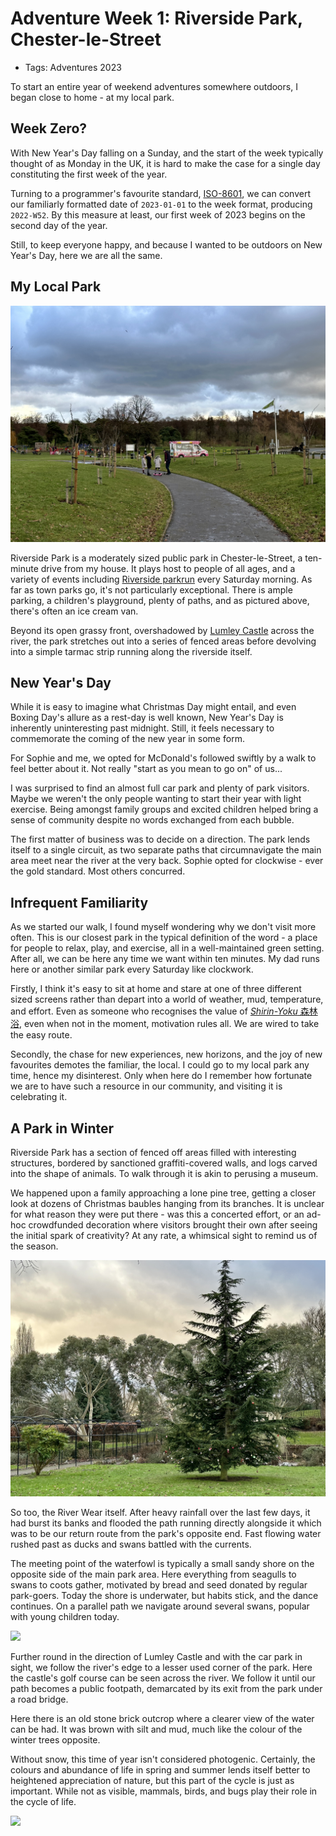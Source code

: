 # Adventure Week 1: Riverside Park, Chester-le-Street

- Tags: Adventures 2023

To start an entire year of weekend adventures somewhere outdoors, I began close to home - at my local park.

## Week Zero?

With New Year's Day falling on a Sunday, and the start of the week typically thought of as Monday in the UK, it is hard to make the case for a single day constituting the first week of the year.

Turning to a programmer's favourite standard, [ISO-8601](https://en.wikipedia.org/wiki/ISO_8601), we can convert our familiarly formatted date of `2023-01-01` to the week format, producing `2022-W52`. By this measure at least, our first week of 2023 begins on the second day of the year.

Still, to keep everyone happy, and because I wanted to be outdoors on New Year's Day, here we are all the same.

## My Local Park

<img src="../../public/photos/chester-park-1.jpeg" />

Riverside Park is a moderately sized public park in Chester-le-Street, a ten-minute drive from my house. It plays host to people of all ages, and a variety of events including [Riverside parkrun](https://www.parkrun.org.uk/riverside/) every Saturday morning. As far as town parks go, it's not particularly exceptional. There is ample parking, a children's playground, plenty of paths, and as pictured above, there's often an ice cream van.

Beyond its open grassy front, overshadowed by [Lumley Castle](https://www.lumleycastle.com/) across the river, the park stretches out into a series of fenced areas before devolving into a simple tarmac strip running along the riverside itself.

## New Year's Day

While it is easy to imagine what Christmas Day might entail, and even Boxing Day's allure as a rest-day is well known, New Year's Day is inherently uninteresting past midnight. Still, it feels necessary to commemorate the coming of the new year in some form.

For Sophie and me, we opted for McDonald's followed swiftly by a walk to feel better about it. Not really "start as you mean to go on" of us...

I was surprised to find an almost full car park and plenty of park visitors. Maybe we weren't the only people wanting to start their year with light exercise. Being amongst family groups and excited children helped bring a sense of community despite no words exchanged from each bubble.

The first matter of business was to decide on a direction. The park lends itself to a single circuit, as two separate paths that circumnavigate the main area meet near the river at the very back. Sophie opted for clockwise - ever the gold standard. Most others concurred.

## Infrequent Familiarity

As we started our walk, I found myself wondering why we don't visit more often. This is our closest park in the typical definition of the word - a place for people to relax, play, and exercise, all in a well-maintained green setting. After all, we can be here any time we want within ten minutes. My dad runs here or another similar park every Saturday like clockwork.

Firstly, I think it's easy to sit at home and stare at one of three different sized screens rather than depart into a world of weather, mud, temperature, and effort. Even as someone who recognises the value of [*Shirin-Yoku* 森林浴](https://en.wikipedia.org/wiki/Nature_therapy), even when not in the moment, motivation rules all. We are wired to take the easy route.

Secondly, the chase for new experiences, new horizons, and the joy of new favourites demotes the familiar, the local. I could go to my local park any time, hence my disinterest. Only when here do I remember how fortunate we are to have such a resource in our community, and visiting it is celebrating it.

## A Park in Winter

Riverside Park has a section of fenced off areas filled with interesting structures, bordered by sanctioned graffiti-covered walls, and logs carved into the shape of animals. To walk through it is akin to perusing a museum.

We happened upon a family approaching a lone pine tree, getting a closer look at dozens of Christmas baubles hanging from its branches. It is unclear for what reason they were put there - was this a concerted effort, or an ad-hoc crowdfunded decoration where visitors brought their own after seeing the initial spark of creativity? At any rate, a whimsical sight to remind us of the season.

<img src="../../public/photos/chester-park-2.jpeg" cover />

So too, the River Wear itself. After heavy rainfall over the last few days, it had burst its banks and flooded the path running directly alongside it which was to be our return route from the park's opposite end. Fast flowing water rushed past as ducks and swans battled with the currents.

The meeting point of the waterfowl is typically a small sandy shore on the opposite side of the main park area. Here everything from seagulls to swans to coots gather, motivated by bread and seed donated by regular park-goers. Today the shore is underwater, but habits stick, and the dance continues. On a parallel path we navigate around several swans, popular with young children today.

<img src="../../public/photos/chester-park-3.jpeg" />

Further round in the direction of Lumley Castle and with the car park in sight, we follow the river's edge to a lesser used corner of the park. Here the castle's golf course can be seen across the river. We follow it until our path becomes a public footpath, demarcated by its exit from the park under a road bridge.

Here there is an old stone brick outcrop where a clearer view of the water can be had. It was brown with silt and mud, much like the colour of the winter trees opposite.

Without snow, this time of year isn't considered photogenic. Certainly, the colours and abundance of life in spring and summer lends itself better to heightened appreciation of nature, but this part of the cycle is just as important. While not as visible, mammals, birds, and bugs play their role in the cycle of life.

<img src="../../public/photos/new-years-browns.jpeg" />
